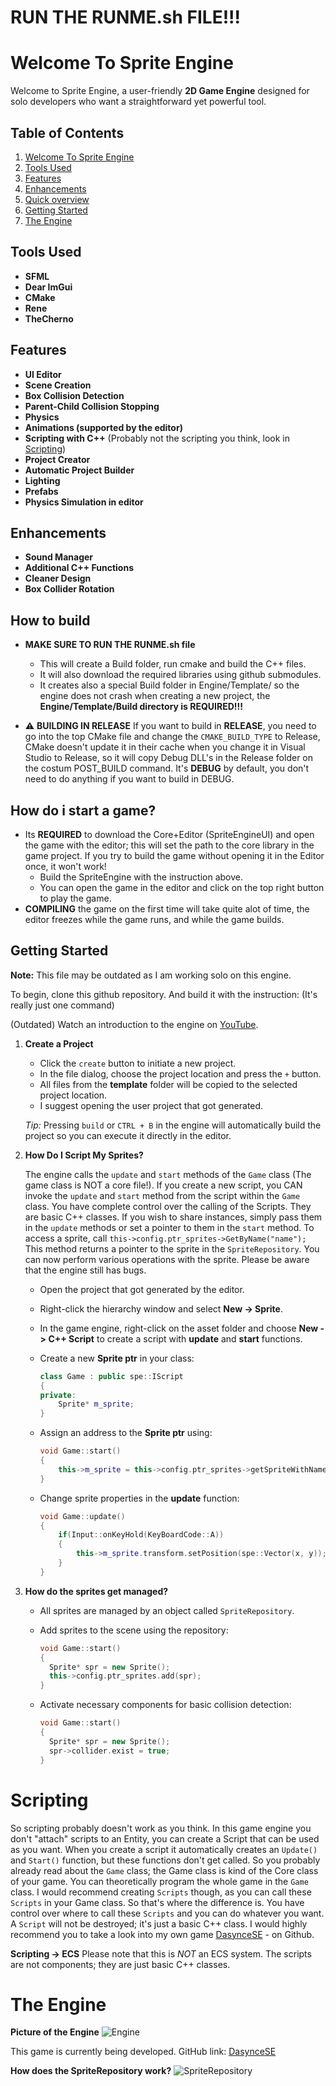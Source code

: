 # RUN THE RUNME.sh FILE!!!

# Welcome To Sprite Engine

Welcome to Sprite Engine, a user-friendly **2D Game Engine** designed for solo developers who want a straightforward yet powerful tool.

## Table of Contents
1. [Welcome To Sprite Engine](#welcome-to-sprite-engine)
2. [Tools Used](#tools-used)
3. [Features](#features)
4. [Enhancements](#enhancements)
5. [Quick overview](#quick-overview)
6. [Getting Started](#getting-started)
7. [The Engine](#the-engine)

## Tools Used
- **SFML**
- **Dear ImGui**
- **CMake**
- **Rene**
- **TheCherno** 

## Features
- **UI Editor**
- **Scene Creation**
- **Box Collision Detection**
- **Parent-Child Collision Stopping**
- **Physics**
- **Animations (supported by the editor)**
- **Scripting with C++** (Probably not the scripting you think, look in [Scripting](#scripting))
- **Project Creator**
- **Automatic Project Builder**
- **Lighting**
- **Prefabs**
- **Physics Simulation in editor**

## Enhancements
- **Sound Manager**
- **Additional C++ Functions**
- **Cleaner Design**
- **Box Collider Rotation**

## How to build
- **MAKE SURE TO RUN THE RUNME.sh file**
  - This will create a Build folder, run cmake and build the C++ files.
  - It will also download the required libraries using github submodules. 
  - It creates also a special Build folder in Engine/Template/ so the engine does not crash when creating a new project, the **Engine/Template/Build directory is REQUIRED!!!**

- ⚠️ **BUILDING IN RELEASE** If you want to build in **RELEASE**, you need to go into the top CMake file and change the `CMAKE_BUILD_TYPE` to Release, CMake doesn't update it in their cache when you change it in Visual Studio to Release, so it will copy Debug DLL's in the Release folder on the costum POST_BUILD command. It's **DEBUG** by default, you don't need to do anything if you want to build in DEBUG.

## How do i start a game? 
- Its **REQUIRED** to download the Core+Editor (SpriteEngineUI) and open the game with the editor; this will set the path to the core library in the game project. If you try to build the game without opening it in the Editor once, it won't work! 
  - Build the SpriteEngine with the instruction above. 
  - You can open the game in the editor and click on the top right button to play the game. 
- **COMPILING** the game on the first time will take quite alot of time, the editor freezes while the game runs, and while the game builds. 

## Getting Started

**Note:** This file may be outdated as I am working solo on this engine.

To begin, clone this github repository. And build it with the instruction: (It's really just one command)

(Outdated)
Watch an introduction to the engine on [YouTube](https://www.youtube.com/watch?v=pnCD5dKhpmg).

1. **Create a Project**
   - Click the `create` button to initiate a new project.
   - In the file dialog, choose the project location and press the `+` button.
   - All files from the **template** folder will be copied to the selected project location.
   - I suggest opening the user project that got generated.

   *Tip:* Pressing `build` or `CTRL + B` in the engine will automatically build the project so you can execute it directly in the editor.

2. **How Do I Script My Sprites?**

    The engine calls the `update` and `start` methods of the `Game` class (The game class is NOT a core file!). If you create a new script, you CAN invoke the `update` and `start` method from the script within the `Game` class. You have complete control over the calling of the Scripts. They are basic C++ classes. If you wish to share instances, simply pass them in the `update` methods or set a pointer to them in the `start` method. To access a sprite, call `this->config.ptr_sprites->GetByName("name");` This method returns a pointer to the sprite in the `SpriteRepository`. You can now perform various operations with the sprite. Please be aware that the engine still has bugs.

   - Open the project that got generated by the editor.  
   - Right-click the hierarchy window and select **New -> Sprite**.
   - In the game engine, right-click on the asset folder and choose **New -> C++ Script** to create a script with **update** and **start** functions.
   - Create a new **Sprite ptr** in your class:

     ```C++
     class Game : public spe::IScript
     {
     private:
         Sprite* m_sprite;
     }
     ```

   - Assign an address to the **Sprite ptr** using:

     ```C++
     void Game::start()
     {
         this->m_sprite = this->config.ptr_sprites->getSpriteWithName("name");
     }
     ```

   - Change sprite properties in the **update** function:

     ```C++
     void Game::update()
     {
         if(Input::onKeyHold(KeyBoardCode::A))
         {
             this->m_sprite.transform.setPosition(spe::Vector(x, y));
         }
     }
     ```

3. **How do the sprites get managed?**
   - All sprites are managed by an object called `SpriteRepository`.
   - Add sprites to the scene using the repository:

     ```C++
     void Game::start()
     {
       Sprite* spr = new Sprite();
       this->config.ptr_sprites.add(spr);
     }
     ```

   - Activate necessary components for basic collision detection:

     ```C++
     void Game::start()
     {
       Sprite* spr = new Sprite();
       spr->collider.exist = true;
     }
     ```

# Scripting

So scripting probably doesn't work as you think. In this game engine you don't "attach" scripts to an Entity, you can create a Script that can be used as you want. When you create a script it automatically creates an `Update()` and `Start()` function, but these functions don't get called. So you probably already read about the `Game` class; the Game class is kind of the Core class of your game. You can theoretically program the whole game in the `Game` class. I would recommend creating `Scripts` though, as you can call these `Scripts` in your Game class. So that's where the difference is. You have control over where to call these `Scripts` and you can do whatever you want. A `Script` will not be destroyed; it's just a basic C++ class. I would highly recommend you to take a look into my own game [DasynceSE](https://github.com/jkatsanis/DasynceSE.git) - on Github.

**Scripting -> ECS**
Please note that this is *NOT* an ECS system. The scripts are not components; they are just basic C++ classes. 

# The Engine

**Picture of the Engine**
![Engine](Github/Game.PNG)

This game is currently being developed. GitHub link: 
[DasynceSE](https://github.com/jkatsanis/DasynceSE.git)

**How does the SpriteRepository work?**
![SpriteRepository](Github/repoplan.png)
